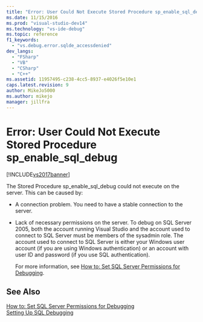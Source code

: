 ```yaml
---
title: "Error: User Could Not Execute Stored Procedure sp_enable_sql_debug | Microsoft Docs"
ms.date: 11/15/2016
ms.prod: "visual-studio-dev14"
ms.technology: "vs-ide-debug"
ms.topic: reference
f1_keywords: 
  - "vs.debug.error.sqlde_accessdenied"
dev_langs: 
  - "FSharp"
  - "VB"
  - "CSharp"
  - "C++"
ms.assetid: 11957495-c238-4cc5-8937-e4026f5e10e1
caps.latest.revision: 9
author: MikeJo5000
ms.author: mikejo
manager: jillfra
---
```

# Error: User Could Not Execute Stored Procedure sp_enable_sql_debug
[!INCLUDE[vs2017banner](../includes/vs2017banner.md)]

The Stored Procedure sp_enable_sql_debug could not execute on the server. This can be caused by:  
  
- A connection problem. You need to have a stable connection to the server.  
  
- Lack of necessary permissions on the server. To debug on SQL Server 2005, both the account running Visual Studio and the account used to connect to SQL Server must be members of the sysadmin role. The account used to connect to SQL Server is either your Windows user account (if you are using Windows authentication) or an account with user ID and password (if you use SQL authentication).  
  
  For more information, see [How to: Set SQL Server Permissions for Debugging](https://msdn.microsoft.com/84e088d0-0409-41d4-841b-f5d4b0fda414).  
  
## See Also  
 [How to: Set SQL Server Permissions for Debugging](https://msdn.microsoft.com/84e088d0-0409-41d4-841b-f5d4b0fda414)   
 [Setting Up SQL Debugging](https://msdn.microsoft.com/3db09e68-edcc-42de-9c22-4e97cfd55ab3)
